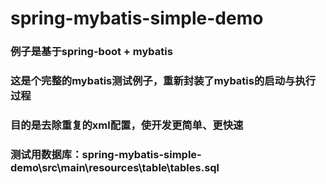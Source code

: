# spring-mybatis-simple-demo
### 例子是基于spring-boot + mybatis
### 这是个完整的mybatis测试例子，重新封装了mybatis的启动与执行过程
### 目的是去除重复的xml配置，使开发更简单、更快速

### 测试用数据库：spring-mybatis-simple-demo\src\main\resources\table\tables.sql
